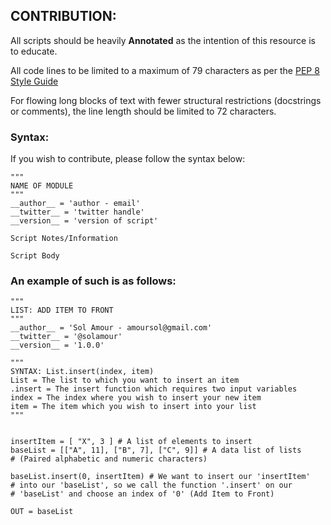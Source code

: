 ## CONTRIBUTION:
All scripts should be heavily **Annotated** as the intention of this resource is to educate.

All code lines to be limited to a maximum of 79 characters as per the [PEP 8 Style Guide](https://www.python.org/dev/peps/pep-0008/?#maximum-line-length)

For flowing long blocks of text with fewer structural restrictions (docstrings or comments), the line length should be limited to 72 characters.

### Syntax:
If you wish to contribute, please follow the syntax below:

```
"""
NAME OF MODULE
"""
__author__ = 'author - email'
__twitter__ = 'twitter handle'
__version__ = 'version of script'

Script Notes/Information

Script Body
```

### An example of such is as follows:

```
"""
LIST: ADD ITEM TO FRONT
"""
__author__ = 'Sol Amour - amoursol@gmail.com'
__twitter__ = '@solamour'
__version__ = '1.0.0'

"""
SYNTAX: List.insert(index, item)
List = The list to which you want to insert an item
.insert = The insert function which requires two input variables
index = The index where you wish to insert your new item
item = The item which you wish to insert into your list
"""


insertItem = [ "X", 3 ] # A list of elements to insert
baseList = [["A", 11], ["B", 7], ["C", 9]] # A data list of lists 
# (Paired alphabetic and numeric characters)

baseList.insert(0, insertItem) # We want to insert our 'insertItem' 
# into our 'baseList', so we call the function '.insert' on our 
# 'baseList' and choose an index of '0' (Add Item to Front)

OUT = baseList
```
